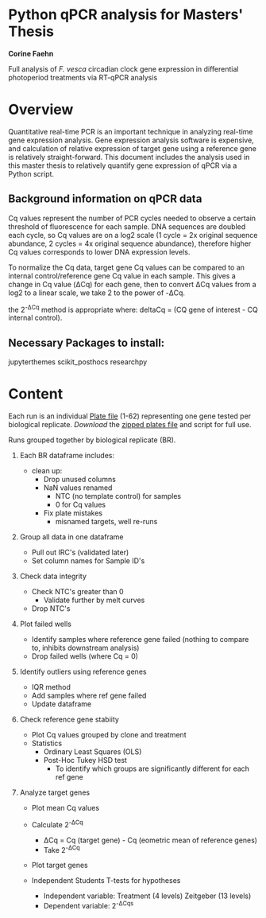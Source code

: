 # Python qPCR analysis for Masters' Thesis
**Corine Faehn**

Full analysis of *F. vesca* circadian clock gene expression in differential photoperiod treatments via RT-qPCR analysis 

# Overview
Quantitative real-time PCR is an important technique in analyzing real-time gene expression analysis. Gene expression analysis software is expensive, and calculation of relative expression of target gene using a reference gene is relatively straight-forward. This document includes the analysis used in this master thesis to relatively quantify gene expression of qPCR via a Python script. 

## Background information on qPCR data
Cq values represent the number of PCR cycles needed to observe a certain threshold of fluorescence for each sample. DNA sequences are doubled each cycle, so Cq values are on a log2 scale (1 cycle = 2x original sequence abundance, 2 cycles = 4x original sequence abundance), therefore higher Cq values corresponds to lower DNA expression levels. 

To normalize the Cq data, target gene Cq values can be compared to an internal control/reference gene Cq value in each sample. 
This gives a change in Cq value (ΔCq) for each gene, then to convert ΔCq values from a log2 to a linear scale, we take 2 to the power of -ΔCq.

the 2<sup>-ΔCq</sup> method is appropriate where: 
    deltaCq =  (CQ gene of interest - CQ internal control).


## Necessary Packages to install:

jupyterthemes
scikit_posthocs
researchpy

# Content 
Each run is an individual [Plate file](https://github.com/corinef/thesis-Python-qPCR/tree/main/Plate%20files) (1-62) representing one gene tested per biological replicate. *Download* the [zipped plates file](https://github.com/corinef/Python-qPCR-analysis/blob/main/Plate%20files/plate_files.zip) and script for full use. 


Runs grouped together by biological replicate (BR). 

1. Each BR dataframe includes: 
    * clean up:
        * Drop unused columns
        * NaN values renamed
            * NTC (no template control) for samples
            * 0 for Cq values
        * Fix plate mistakes 
            * misnamed targets, well re-runs
            
2. Group all data in one dataframe
    * Pull out IRC's (validated later)
    * Set column names for Sample ID's

3. Check data integrity
    * Check NTC's greater than 0
        * Validate further by melt curves
    * Drop NTC's
    
4. Plot failed wells
    * Identify samples where reference gene failed (nothing to compare to, inhibits downstream analysis)
    * Drop failed wells (where Cq = 0)
    
5. Identify outliers using reference genes
    * IQR method
    * Add samples where ref gene failed
    * Update dataframe
   
6. Check reference gene stabiity
    * Plot Cq values grouped by clone and treatment
    * Statistics
        * Ordinary Least Squares (OLS)
        * Post-Hoc Tukey HSD test
            * To identify which groups are significantly different for each ref gene
            
7. Analyze target genes
    * Plot mean Cq values
    * Calculate 2<sup>-ΔCq
    
        * ΔCq = Cq (target gene) - Cq (eometric mean of reference genes)
        * Take 2<sup>-ΔCq
    * Plot target genes
    * Independent Students T-tests for hypotheses
        * Independent variable: Treatment (4 levels) Zeitgeber (13 levels)
        * Dependent variable: 2<sup>-ΔCqs



    
<!-- This content will not appear in the rendered Markdown   

Unused for analysis:
    Inter-Run-Calibrator (IRC) dataframe includes:
    * Merge of all IRC data
    * Grouped by plate
    * Fit Ordinary Least Squares (OLS) regression model using an estimation method
        * estimate relationship between plate and Cq values  
-->
